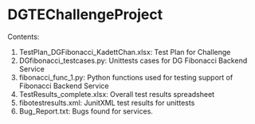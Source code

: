 # DGTEChallengeProject

Contents:
1) TestPlan_DGFibonacci_KadettChan.xlsx: Test Plan for Challenge
2) DGfibonacci_testcases.py: Unittests cases for DG Fibonacci Backend Service
3) fibonacci_func_1.py: Python functions used for testing support of Fibonacci Backend Service
4) TestResults_complete.xlsx: Overall test results spreadsheet
5) fibotestresults.xml: JunitXML test results for unittests
6) Bug_Report.txt: Bugs found for services.
